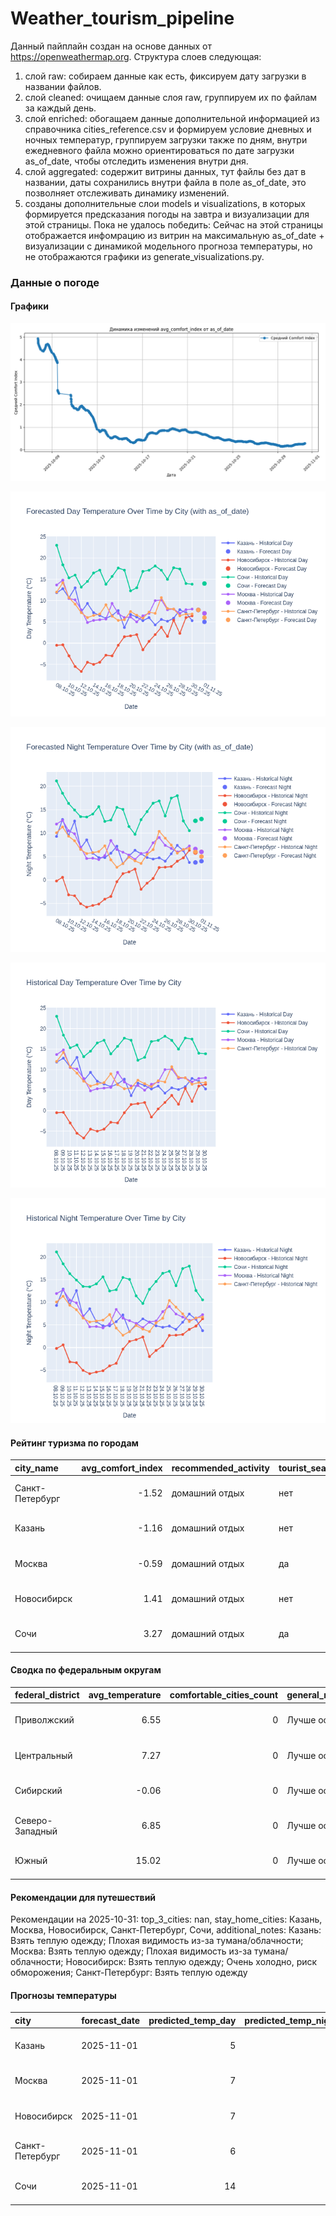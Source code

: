 # Weather_tourism_pipeline
Данный пайплайн создан на основе данных от https://openweathermap.org.
Структура слоев следующая:
  1) слой raw: 
  собираем данные как есть, фиксируем дату загрузки в названии файлов.
  2) слой cleaned:
  очищаем данные слоя raw, группируем их по файлам за каждый день.
  3) слой enriched:
  обогащаем данные дополнительной информацией из справочника cities_reference.csv и формируем условие дневных и ночных температур,
  группируем загрузки также по дням, внутри ежедневного файла можно ориентироваться по дате загрузки as_of_date, чтобы отследить изменения внутри дня.
  4) слой aggregated:
   содержит витрины данных, тут файлы без дат в названии, даты сохранились внутри файла в поле as_of_date, это позволняет отслеживать динамику изменений.
  6) созданы дополнительные слои models и visualizations, в которых формируется предсказания погоды на завтра и визуализации для этой страницы.
  Пока не удалось победить: Сейчас на этой страницы отображается инфомрацию из витрин на максимальную as_of_date + визуализации с динамикой модельного прогноза температуры, 
  но не отображаются графики из generate_visualizations.py.
<!-- WEATHER DATA START -->
### Данные о погоде

#### Графики
![Comfort Index Trend](data/visualizations/comfort_index_trend.png)

![Forecasted Day Temperature](data/visualizations/forecasted_day_temperature.png)

![Forecasted Night Temperature](data/visualizations/forecasted_night_temperature.png)

![Historical Day Temperature](data/visualizations/historical_day_temperature.png)

![Historical Night Temperature](data/visualizations/historical_night_temperature.png)

#### Рейтинг туризма по городам
| city_name       |   avg_comfort_index | recommended_activity   | tourist_season_match   | tourism_season   | tour_recommendation       | as_of_date          |
|:----------------|--------------------:|:-----------------------|:-----------------------|:-----------------|:--------------------------|:--------------------|
| Санкт-Петербург |               -1.52 | домашний отдых         | нет                    | Май-Сентябрь     | домашний отдых вне сезона | 2025-10-31 09:26:00 |
| Казань          |               -1.16 | домашний отдых         | нет                    | Май-Сентябрь     | домашний отдых вне сезона | 2025-10-31 09:26:00 |
| Москва          |               -0.59 | домашний отдых         | да                     | Круглогодично    | домашний отдых в сезон    | 2025-10-31 09:26:00 |
| Новосибирск     |                1.41 | домашний отдых         | нет                    | Июнь-Август      | домашний отдых вне сезона | 2025-10-31 09:26:00 |
| Сочи            |                3.27 | домашний отдых         | да                     | Май-Октябрь      | домашний отдых в сезон    | 2025-10-31 09:26:00 |

#### Сводка по федеральным округам
| federal_district   |   avg_temperature |   comfortable_cities_count | general_recommendation   | as_of_date          |
|:-------------------|------------------:|---------------------------:|:-------------------------|:--------------------|
| Приволжский        |              6.55 |                          0 | Лучше остаться дома      | 2025-10-31 09:26:00 |
| Центральный        |              7.27 |                          0 | Лучше остаться дома      | 2025-10-31 09:26:00 |
| Сибирский          |             -0.06 |                          0 | Лучше остаться дома      | 2025-10-31 09:26:00 |
| Северо-Западный    |              6.85 |                          0 | Лучше остаться дома      | 2025-10-31 09:26:00 |
| Южный              |             15.02 |                          0 | Лучше остаться дома      | 2025-10-31 09:26:00 |

#### Рекомендации для путешествий
Рекомендации на 2025-10-31: top_3_cities: nan, stay_home_cities: Казань, Москва, Новосибирск, Санкт-Петербург, Сочи, additional_notes: Казань: Взять теплую одежду; Плохая видимость из-за тумана/облачности; Москва: Взять теплую одежду; Плохая видимость из-за тумана/облачности; Новосибирск: Взять теплую одежду; Очень холодно, риск обморожения; Санкт-Петербург: Взять теплую одежду

#### Прогнозы температуры
| city            | forecast_date   |   predicted_temp_day |   predicted_temp_night | model_type       | as_of_date          |
|:----------------|:----------------|---------------------:|-----------------------:|:-----------------|:--------------------|
| Казань          | 2025-11-01      |                    5 |                      4 | LinearRegression | 2025-10-31 09:26:25 |
| Москва          | 2025-11-01      |                    7 |                      6 | LinearRegression | 2025-10-31 09:26:25 |
| Новосибирск     | 2025-11-01      |                    7 |                      6 | LinearRegression | 2025-10-31 09:26:25 |
| Санкт-Петербург | 2025-11-01      |                    6 |                      5 | LinearRegression | 2025-10-31 09:26:25 |
| Сочи            | 2025-11-01      |                   14 |                     13 | LinearRegression | 2025-10-31 09:26:25 |


<!-- WEATHER DATA END -->
